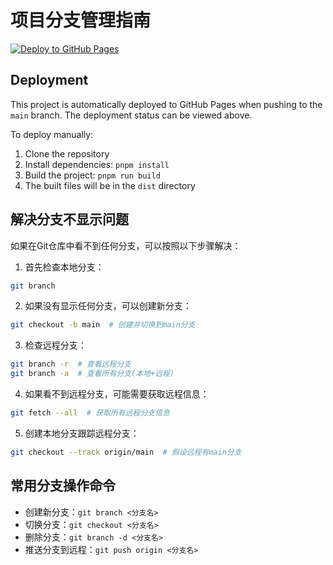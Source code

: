 # 项目分支管理指南

[![Deploy to GitHub Pages](https://github.com/yourusername/project_template_react/actions/workflows/deploy.yml/badge.svg)](https://github.com/yourusername/project_template_react/actions/workflows/deploy.yml)

## Deployment

This project is automatically deployed to GitHub Pages when pushing to the `main` branch. The deployment status can be viewed above.

To deploy manually:

1. Clone the repository
2. Install dependencies: `pnpm install`
3. Build the project: `pnpm run build`
4. The built files will be in the `dist` directory



## 解决分支不显示问题

如果在Git仓库中看不到任何分支，可以按照以下步骤解决：

1. 首先检查本地分支：
```bash
git branch
```

2. 如果没有显示任何分支，可以创建新分支：
```bash
git checkout -b main  # 创建并切换到main分支
```

3. 检查远程分支：
```bash
git branch -r  # 查看远程分支
git branch -a  # 查看所有分支(本地+远程)
```

4. 如果看不到远程分支，可能需要获取远程信息：
```bash
git fetch --all  # 获取所有远程分支信息
```

5. 创建本地分支跟踪远程分支：
```bash
git checkout --track origin/main  # 假设远程有main分支
```

## 常用分支操作命令

- 创建新分支：`git branch <分支名>`
- 切换分支：`git checkout <分支名>`
- 删除分支：`git branch -d <分支名>`
- 推送分支到远程：`git push origin <分支名>`
